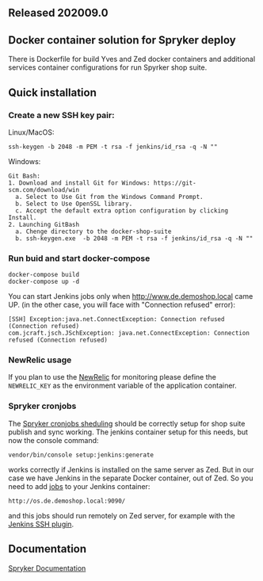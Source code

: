 ## Released 202009.0

## Docker container solution for Spryker deploy
There is Dockerfile for build Yves and Zed docker containers and additional services container configurations for run Spyrker shop suite.
## Quick installation
### Create a new SSH key pair:
Linux/MacOS:

```
ssh-keygen -b 2048 -m PEM -t rsa -f jenkins/id_rsa -q -N ""
```

Windows: 

```
Git Bash:
1. Download and install Git for Windows: https://git-scm.com/download/win
  a. Select to Use Git from the Windows Command Prompt.
  b. Select to Use OpenSSL library.
  c. Accept the default extra option configuration by clicking Install.
2. Launching GitBash
  a. Chenge directory to the docker-shop-suite
  b. ssh-keygen.exe  -b 2048 -m PEM -t rsa -f jenkins/id_rsa -q -N ""
```

### Run buid and start docker-compose

```
docker-compose build
docker-compose up -d
```

You can start Jenkins jobs only when http://www.de.demoshop.local came UP. 
(in the other case, you will face with "Connection refused" error):
```
[SSH] Exception:java.net.ConnectException: Connection refused (Connection refused)
com.jcraft.jsch.JSchException: java.net.ConnectException: Connection refused (Connection refused)
```

### NewRelic usage
If you plan to use the [NewRelic](https://newrelic.com/) for monitoring please define the `NEWRELIC_KEY` as the environment variable of the application container.

### Spryker cronjobs
The [Spryker cronjobs sheduling](https://academy.spryker.com/developing_with_spryker/resources_and_developer_tools/cronjob_scheduling.html) should be correctly setup for shop suite publish and sync working.
The jenkins container setup for this needs, but now the console command:
```
vendor/bin/console setup:jenkins:generate
```
works correctly if Jenkins is installed on the same server as Zed. But in our case we have Jenkins in the separate Docker container, out of Zed. So you need to add [jobs](https://github.com/spryker-shop/suite/blob/master/config/Zed/cronjobs/jobs.php) to your Jenkins container:
```
http://os.de.demoshop.local:9090/
```
and this jobs should run remotely on Zed server, for example with the [Jenkins SSH plugin](https://wiki.jenkins.io/display/JENKINS/SSH+plugin).

## Documentation
[Spryker Documentation](https://academy.spryker.com)
